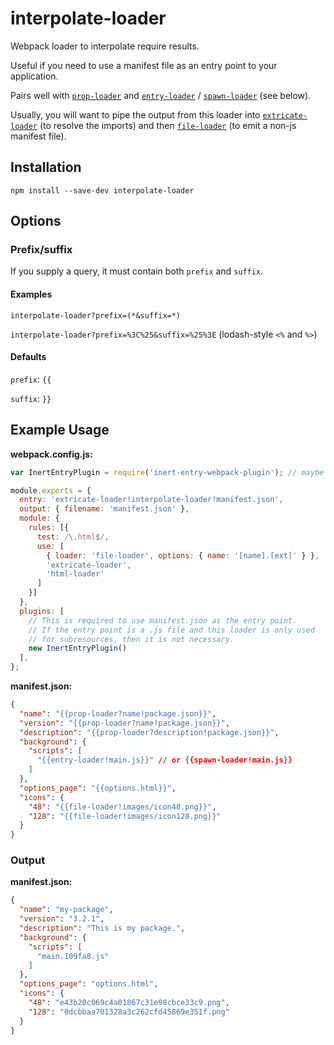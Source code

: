 # interpolate-loader

Webpack loader to interpolate require results.

Useful if you need to use a manifest file as an entry point to your application.

Pairs well with [`prop-loader`](https://github.com/erikdesjardins/prop-loader) and [`entry-loader`](https://github.com/eoin/entry-loader) / [`spawn-loader`](https://github.com/erikdesjardins/spawn-loader) (see below).

Usually, you will want to pipe the output from this loader into [`extricate-loader`](https://github.com/erikdesjardins/extricate-loader) (to resolve the imports) and then [`file-loader`](https://github.com/webpack/file-loader) (to emit a non-js manifest file).

## Installation

`npm install --save-dev interpolate-loader`

## Options

### Prefix/suffix

If you supply a query, it must contain both `prefix` and `suffix`.

#### Examples

`interpolate-loader?prefix=(*&suffix=*)`

`interpolate-loader?prefix=%3C%25&suffix=%25%3E` (lodash-style `<%` and `%>`)

#### Defaults

`prefix`: `{{`

`suffix`: `}}`

## Example Usage

**webpack.config.js:**

```js
var InertEntryPlugin = require('inert-entry-webpack-plugin'); // maybe unnecessary, see below

module.exports = {
  entry: 'extricate-loader!interpolate-loader!manifest.json',
  output: { filename: 'manifest.json' },
  module: {
    rules: [{
      test: /\.html$/,
      use: [
        { loader: 'file-loader', options: { name: '[name].[ext]' } },
        'extricate-loader',
        'html-loader'
      ]
    }]
  },
  plugins: [
  	// This is required to use manifest.json as the entry point.
  	// If the entry point is a .js file and this loader is only used
  	// for subresources, then it is not necessary.
  	new InertEntryPlugin()
  ],
};
```

**manifest.json:**

```json
{
  "name": "{{prop-loader?name!package.json}}",
  "version": "{{prop-loader?name!package.json}}",
  "description": "{{prop-loader?description!package.json}}",
  "background": {
    "scripts": [
      "{{entry-loader!main.js}}" // or {{spawn-loader!main.js}}
    ]
  },
  "options_page": "{{options.html}}",
  "icons": {
    "48": "{{file-loader!images/icon48.png}}",
    "128": "{{file-loader!images/icon128.png}}"
  }
}
```

### Output

**manifest.json:**
```json
{
  "name": "my-package",
  "version": "3.2.1",
  "description": "This is my package.",
  "background": {
    "scripts": [
      "main.109fa8.js"
    ]
  },
  "options_page": "options.html",
  "icons": {
    "48": "e43b20c069c4a01867c31e98cbce33c9.png",
    "128": "0dcbbaa701328a3c262cfd45869e351f.png"
  }
}
```
